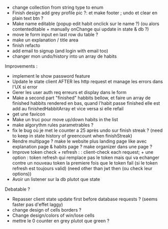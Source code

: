 - change collection from string type to enum
- Finish design add grey profile pic ?:  et make footer ; undo et clear en plain text btn ?
- Make name editable (popup edit habit onclick sur le name ?) (ou alors contenteditable + manually onChange qui update in state & db ?)
- move le form input en last row du table ?
- make un explanation / title area
- finish refacto
- add email to signup (and login with email too)
- changer mon undo/history into un array de habits

Improvements :
- implement le show password feature
- Update le state client AFTER les http request et manage les errors dans l'UX si error
- Gerer les user auth req erreurs et display dans le form
- Make a second part "finished" habbits bellow, et faire un array de finished habbits rendered en bas, quand l'habit passe finished elle est add au finishedHabbitArray et vice versa si elle refail
- get une favicon
- Make un truc pour move up/down habits in the list
- make algorythm rules parametrables ?
- fix le bug où je met le counter a 25 après undo sur finish streak ? (need to keep in state history of greencount when finishStreak)
- Rendre multipage ? make le website plus landing page like avec explanation page & habits page ? make organizer dans une page ?
- Improve token check + refresh :
: client-check each request; + une option : token refresh qui remplace pas le token mais qui va echanger contre un nouveau token la premiere fois que le token fail (si le token refresh est toujours valid) (need other than jwt then (ou check leur options))
- Avoir un listener sur la db plutot que state

Debatable ?
- Repasser client state update first before database requests ? (seems faster pas d'effet laggy)
- change design of cells borders ?
- Change design/colors of win/lose cells
- mettre le 0 counter en grey plutot que green ?